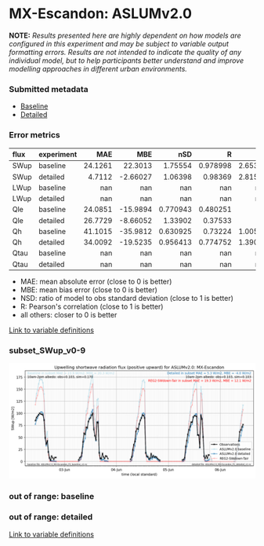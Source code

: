 # MX-Escandon: ASLUMv2.0

**NOTE:** *Results presented here are highly dependent on how models are configured in this experiment and may be subject to variable output formatting errors. Results are not intended to indicate the quality of any individual model, but to help participants better understand and improve modelling approaches in different urban environments.*

### Submitted metadata

- [Baseline](ASLUMv2.0_MX-Escandon_baseline_attrs.md)
- [Detailed](ASLUMv2.0_MX-Escandon_detailed_attrs.md)

### Error metrics

| flux   | experiment   |      MAE |       MBE |        nSD |          R |       5th |      95th |      RMSE |      cRMSE |      AMBE |       1-nSD |         1-R |   nSkewness |    nKurtosis |    Overlap |
|:-------|:-------------|---------:|----------:|-----------:|-----------:|----------:|----------:|----------:|-----------:|----------:|------------:|------------:|------------:|-------------:|-----------:|
| SWup   | baseline     |  24.1261 |  22.3013  |   1.75554  |   0.978998 |   2.65367 |  66.55    |  33.0086  |   0.802855 |  22.3013  |   0.755539  |   0.0210016 |    0.950956 |   0.0559717  |   0.2392   |
| SWup   | detailed     |   4.7112 |  -2.66027 |   1.06398  |   0.98369  |   2.81589 |   3.40286 |   6.53663 |   0.196975 |   2.66027 |   0.0639761 |   0.0163098 |    0.594053 |   0.00965171 |   0.137712 |
| LWup   | baseline     | nan      | nan       | nan        | nan        | nan       | nan       | nan       | nan        | nan       | nan         | nan         |  nan        | nan          | nan        |
| LWup   | detailed     | nan      | nan       | nan        | nan        | nan       | nan       | nan       | nan        | nan       | nan         | nan         |  nan        | nan          | nan        |
| Qle    | baseline     |  24.0851 | -15.9894  |   0.770943 |   0.480251 |   2.9     |  26.4868  |  37.261   |   0.924046 |  15.9894  |   0.229057  |   0.519749  |    0.791534 |   0.977206   |   0.506011 |
| Qle    | detailed     |  26.7729 |  -8.66052 |   1.33902  |   0.37533  |   2.9     |   2.12715 |  49.4642  |   1.3371   |   8.66052 |   0.339024  |   0.62467   |    1.65693  |   3.80908    |   0.386842 |
| Qh     | baseline     |  41.1015 | -35.9812  |   0.630925 |   0.73224  |   1.00542 |  84.5944  |  64.495   |   0.688541 |  35.9812  |   0.369074  |   0.26776   |    0.54534  |   2.68063    |   0.451207 |
| Qh     | detailed     |  34.0092 | -19.5235  |   0.956413 |   0.774752 |   1.39027 |  10.8337  |  54.7391  |   0.657845 |  19.5235  |   0.0435868 |   0.225248  |    0.37804  |   1.56615    |   0.419173 |
| Qtau   | baseline     | nan      | nan       | nan        | nan        | nan       | nan       | nan       | nan        | nan       | nan         | nan         |  nan        | nan          | nan        |
| Qtau   | detailed     | nan      | nan       | nan        | nan        | nan       | nan       | nan       | nan        | nan       | nan         | nan         |  nan        | nan          | nan        |

 - MAE: mean absolute error (close to 0 is better)
 - MBE: mean bias error (close to 0 is better)
 - NSD: ratio of model to obs standard deviation (close to 1 is better)
 - R: Pearson's correlation (close to 1 is better)
 - all others: closer to 0 is better

[Link to variable definitions](../modelattrs/variable_definitions.md)

### <a name="subset_swup_v0-9"></a>subset_SWup_v0-9
[![ASLUMv2.0_MX-Escandon_subset_SWup_v0-9.png](ASLUMv2.0_MX-Escandon_subset_SWup_v0-9.png)](ASLUMv2.0_MX-Escandon_subset_SWup_v0-9.png)

### out of range: baseline


### out of range: detailed



[Link to variable definitions](../modelattrs/variable_definitions.md)


